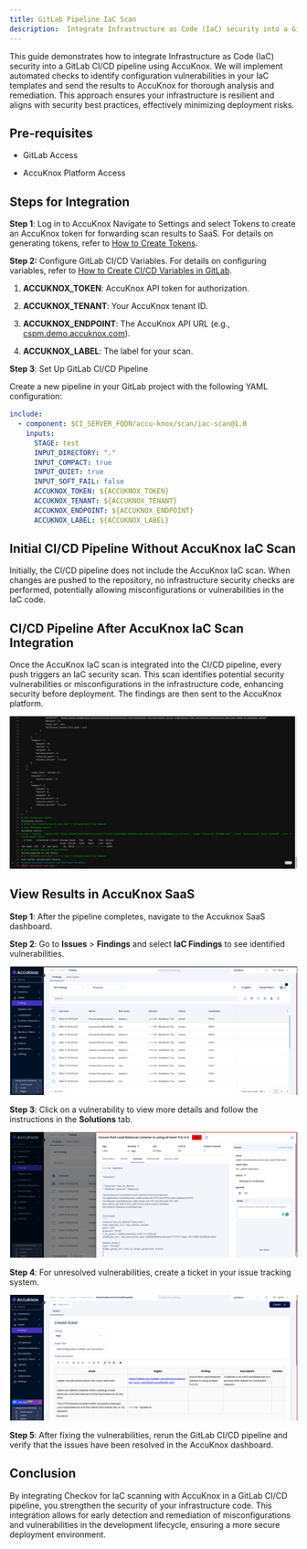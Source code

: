 ```yaml
---
title: GitLab Pipeline IaC Scan
description:  Integrate Infrastructure as Code (IaC) security into a GitLab CI/CD pipeline using AccuKnox. This guide demonstrates how to identify configuration vulnerabilities in your IaC templates and send the results to AccuKnox for analysis and remediation.
---
```


This guide demonstrates how to integrate Infrastructure as Code (IaC) security into a GitLab CI/CD pipeline using AccuKnox. We will implement automated checks to identify configuration vulnerabilities in your IaC templates and send the results to AccuKnox for thorough analysis and remediation. This approach ensures your infrastructure is resilient and aligns with security best practices, effectively minimizing deployment risks.

## **Pre-requisites**

- GitLab Access

- AccuKnox Platform Access

## Steps for Integration

**Step 1**: Log in to AccuKnox Navigate to Settings and select Tokens to create an AccuKnox token for forwarding scan results to SaaS. For details on generating tokens, refer to [How to Create Tokens](https://help.accuknox.com/how-to/how-to-create-tokens/?h=token "https://help.accuknox.com/how-to/how-to-create-tokens/?h=token").

**Step 2:** Configure GitLab CI/CD Variables. For details on configuring variables, refer to [How to Create CI/CD Variables in GitLab](https://docs.gitlab.com/ee/ci/variables/ "https://docs.gitlab.com/ee/ci/variables/").

1. **ACCUKNOX_TOKEN**: AccuKnox API token for authorization.

2. **ACCUKNOX_TENANT**: Your AccuKnox tenant ID.

3. **ACCUKNOX_ENDPOINT**: The AccuKnox API URL (e.g., [cspm.demo.accuknox.com](http://cspm.demo.accuknox.com/ "http://cspm.demo.accuknox.com")).

4. **ACCUKNOX_LABEL**: The label for your scan.

**Step 3**: Set Up GitLab CI/CD Pipeline

Create a new pipeline in your GitLab project with the following YAML configuration:

```yaml
include:
  - component: $CI_SERVER_FQDN/accu-knox/scan/iac-scan@1.0
    inputs:
      STAGE: test
      INPUT_DIRECTORY: "."
      INPUT_COMPACT: true
      INPUT_QUIET: true
      INPUT_SOFT_FAIL: false
      ACCUKNOX_TOKEN: ${ACCUKNOX_TOKEN}
      ACCUKNOX_TENANT: ${ACCUKNOX_TENANT}
      ACCUKNOX_ENDPOINT: ${ACCUKNOX_ENDPOINT}
      ACCUKNOX_LABEL: ${ACCUKNOX_LABEL}
```

## **Initial CI/CD Pipeline Without AccuKnox IaC Scan**

Initially, the CI/CD pipeline does not include the AccuKnox IaC scan. When changes are pushed to the repository, no infrastructure security checks are performed, potentially allowing misconfigurations or vulnerabilities in the IaC code.

## **CI/CD Pipeline After AccuKnox IaC Scan Integration**

Once the AccuKnox IaC scan is integrated into the CI/CD pipeline, every push triggers an IaC security scan. This scan identifies potential security vulnerabilities or misconfigurations in the infrastructure code, enhancing security before deployment. The findings are then sent to the AccuKnox platform.

![image-20241122-041210.png](./images/gitlab-pipeline-iac-scan/1.png)

## **View Results in AccuKnox SaaS**

**Step 1**: After the pipeline completes, navigate to the Accuknox SaaS dashboard.

**Step 2**: Go to **Issues** > **Findings** and select **IaC Findings** to see identified vulnerabilities.

![image-20241122-041304.png](./images/gitlab-pipeline-iac-scan/2.png)

**Step 3**: Click on a vulnerability to view more details and follow the instructions in the **Solutions** tab.

![image-20241122-041403.png](./images/gitlab-pipeline-iac-scan/3.png)

**Step 4**: For unresolved vulnerabilities, create a ticket in your issue tracking system.

![image-20241122-041845.png](./images/gitlab-pipeline-iac-scan/4.png)

**Step 5**: After fixing the vulnerabilities, rerun the GitLab CI/CD pipeline and verify that the issues have been resolved in the AccuKnox dashboard.

## **Conclusion**

By integrating Checkov for IaC scanning with AccuKnox in a GitLab CI/CD pipeline, you strengthen the security of your infrastructure code. This integration allows for early detection and remediation of misconfigurations and vulnerabilities in the development lifecycle, ensuring a more secure deployment environment.